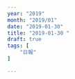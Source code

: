 ```yaml
---
year: "2019"
month: "2019/01"
date: "2019-01-30"
title: "2019-01-30 "
draft: true
tags: [
    "日報"
]

---
```



